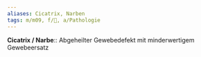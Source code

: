 ```yaml
---
aliases: Cicatrix, Narben
tags: m/m09, f/🧴, a/Pathologie
---
```

**Cicatrix / Narbe**:: Abgeheilter Gewebedefekt mit minderwertigem Gewebeersatz